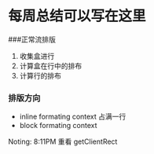 # 每周总结可以写在这里

###正常流排版

1. 收集盒进行
2. 计算盒在行中的排布
3. 计算行的排布

### 排版方向

- inline formating context
  占满一行
- block formating context

Noting: 8:11PM 重看 getClientRect
